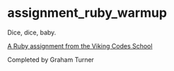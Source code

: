 assignment_ruby_warmup
======================

Dice, dice, baby.

[A Ruby assignment from the Viking Codes School](http://www.vikingcodeschool.com)

Completed by Graham Turner
